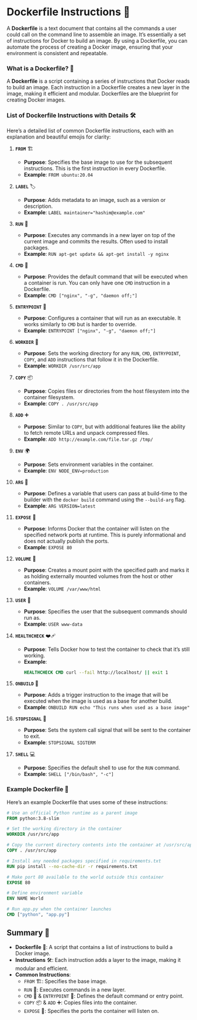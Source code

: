 # Dockerfile Instructions 📜

A **Dockerfile** is a text document that contains all the commands a user could call on the command line to assemble an image. It’s essentially a set of instructions for Docker to build an image. By using a Dockerfile, you can automate the process of creating a Docker image, ensuring that your environment is consistent and repeatable.

### What is a Dockerfile? 📝

A **Dockerfile** is a script containing a series of instructions that Docker reads to build an image. Each instruction in a Dockerfile creates a new layer in the image, making it efficient and modular. Dockerfiles are the blueprint for creating Docker images.

### List of Dockerfile Instructions with Details 🛠️

Here’s a detailed list of common Dockerfile instructions, each with an explanation and beautiful emojis for clarity:

1. **`FROM`** 🏗️
   - **Purpose**: Specifies the base image to use for the subsequent instructions. This is the first instruction in every Dockerfile.
   - **Example**: `FROM ubuntu:20.04`

2. **`LABEL`** 🏷️
   - **Purpose**: Adds metadata to an image, such as a version or description.
   - **Example**: `LABEL maintainer="hashim@example.com"`

3. **`RUN`** 🚀
   - **Purpose**: Executes any commands in a new layer on top of the current image and commits the results. Often used to install packages.
   - **Example**: `RUN apt-get update && apt-get install -y nginx`

4. **`CMD`** 📜
   - **Purpose**: Provides the default command that will be executed when a container is run. You can only have one `CMD` instruction in a Dockerfile.
   - **Example**: `CMD ["nginx", "-g", "daemon off;"]`

5. **`ENTRYPOINT`** 🚪
   - **Purpose**: Configures a container that will run as an executable. It works similarly to `CMD` but is harder to override.
   - **Example**: `ENTRYPOINT ["nginx", "-g", "daemon off;"]`

6. **`WORKDIR`** 🏢
   - **Purpose**: Sets the working directory for any `RUN`, `CMD`, `ENTRYPOINT`, `COPY`, and `ADD` instructions that follow it in the Dockerfile.
   - **Example**: `WORKDIR /usr/src/app`

7. **`COPY`** 📦
   - **Purpose**: Copies files or directories from the host filesystem into the container filesystem.
   - **Example**: `COPY . /usr/src/app`

8. **`ADD`** ➕
   - **Purpose**: Similar to `COPY`, but with additional features like the ability to fetch remote URLs and unpack compressed files.
   - **Example**: `ADD http://example.com/file.tar.gz /tmp/`

9. **`ENV`** 🌍
   - **Purpose**: Sets environment variables in the container.
   - **Example**: `ENV NODE_ENV=production`

10. **`ARG`** 🔧
    - **Purpose**: Defines a variable that users can pass at build-time to the builder with the `docker build` command using the `--build-arg` flag.
    - **Example**: `ARG VERSION=latest`

11. **`EXPOSE`** 🔌
    - **Purpose**: Informs Docker that the container will listen on the specified network ports at runtime. This is purely informational and does not actually publish the ports.
    - **Example**: `EXPOSE 80`

12. **`VOLUME`** 📁
    - **Purpose**: Creates a mount point with the specified path and marks it as holding externally mounted volumes from the host or other containers.
    - **Example**: `VOLUME /var/www/html`

13. **`USER`** 👤
    - **Purpose**: Specifies the user that the subsequent commands should run as.
    - **Example**: `USER www-data`

14. **`HEALTHCHECK`** ❤️‍🩹
    - **Purpose**: Tells Docker how to test the container to check that it’s still working.
    - **Example**: 
      ```Dockerfile
      HEALTHCHECK CMD curl --fail http://localhost/ || exit 1
      ```

15. **`ONBUILD`** 🚧
    - **Purpose**: Adds a trigger instruction to the image that will be executed when the image is used as a base for another build.
    - **Example**: `ONBUILD RUN echo "This runs when used as a base image"`

16. **`STOPSIGNAL`** 🛑
    - **Purpose**: Sets the system call signal that will be sent to the container to exit.
    - **Example**: `STOPSIGNAL SIGTERM`

17. **`SHELL`** 💻
    - **Purpose**: Specifies the default shell to use for the `RUN` command.
    - **Example**: `SHELL ["/bin/bash", "-c"]`

### Example Dockerfile 📝

Here’s an example Dockerfile that uses some of these instructions:

```Dockerfile
# Use an official Python runtime as a parent image
FROM python:3.8-slim

# Set the working directory in the container
WORKDIR /usr/src/app

# Copy the current directory contents into the container at /usr/src/app
COPY . /usr/src/app

# Install any needed packages specified in requirements.txt
RUN pip install --no-cache-dir -r requirements.txt

# Make port 80 available to the world outside this container
EXPOSE 80

# Define environment variable
ENV NAME World

# Run app.py when the container launches
CMD ["python", "app.py"]
```

## Summary 🎯

- **Dockerfile** 📝: A script that contains a list of instructions to build a Docker image.
- **Instructions** 🛠️: Each instruction adds a layer to the image, making it modular and efficient.
- **Common Instructions**:
  - `FROM` 🏗️: Specifies the base image.
  - `RUN` 🚀: Executes commands in a new layer.
  - `CMD` 📜 & `ENTRYPOINT` 🚪: Defines the default command or entry point.
  - `COPY` 📦 & `ADD` ➕: Copies files into the container.
  - `EXPOSE` 🔌: Specifies the ports the container will listen on.
